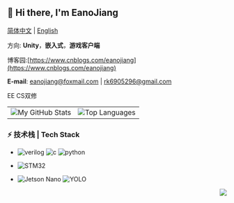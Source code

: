 ## **🤡 Hi there, I'm EanoJiang**
[简体中文](README.md) | [English](README_en.md)


方向: **Unity**，**嵌入式**，**游戏客户端**

博客园:[https://www.cnblogs.com/eanojiang](https://www.cnblogs.com/eanojiang)


**E-mail**: eanojiang@foxmail.com | rk6905296@gmail.com

EE CS双修

<table>
  <tr>
    <td>
      <img src="https://github-readme-stats.vercel.app/api?username=EanoJiang&show_icons=true&include_all_commits=true&hide=issues,contribs&custom_title=My%20GitHub%20Stats" alt="My GitHub Stats">
    </td>
    <td>
      <img src="https://github-readme-stats.vercel.app/api/top-langs/?username=EanoJiang&layout=compact&langs_count=4" alt="Top Languages">
    </td>
  </tr>
</table>

### ⚡ 技术栈 | Tech Stack

* ![verilog](https://img.shields.io/badge/-Verilog-8985F0.svg)  ![c](https://img.shields.io/badge/-C/C++-red?logo=c&logoColor=ffffff) ![python](https://img.shields.io/badge/-Python-3776AB?logo=python&logoColor=ffffff)

* ![STM32](https://img.shields.io/badge/STM32-03234B?logo=stmicroelectronics&logoColor=white&style=flat) 

* ![Jetson Nano](https://img.shields.io/badge/Jetson_Nano-AI_Edge_Computing-76B900?logo=nvidia&logoColor=white&style=flat) ![YOLO](https://img.shields.io/badge/YOLO-Object_Detection-00FFFF?logo=yolo&logoColor=black&style=flat)

<img align="right" src="https://komarev.com/ghpvc/?username=lzt404&color=green">
